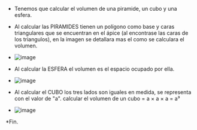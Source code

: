 * Tenemos que calcular el volumen de una piramide, un cubo y una esfera.
* Al calcular las PIRAMIDES tienen un polígono como base y caras triangulares que se encuentran en el ápice (al encontrase las caras de los triangulos), en la imagen se detallara mas el como se calculara el volumen.
* ![image](https://github.com/KarolAlecio/Core-Code/assets/132408516/3746dc19-0da3-4954-bbe6-86ebb786ca66)
 
* Al calcular la ESFERA el volumen es el espacio ocupado por ella.
* ![image](https://github.com/KarolAlecio/Core-Code/assets/132408516/e7b8048d-6ae5-4360-947d-8e08c55ee015)

* Al calcular el CUBO los tres lados son iguales en medida, se representa con el valor de "a".  calcular el volumen de un cubo = a × a × a = a³ 
* ![image](https://github.com/KarolAlecio/Core-Code/assets/132408516/9c5fc1a1-5164-44c3-a4e2-200cf46a3de9)

*Fin.
